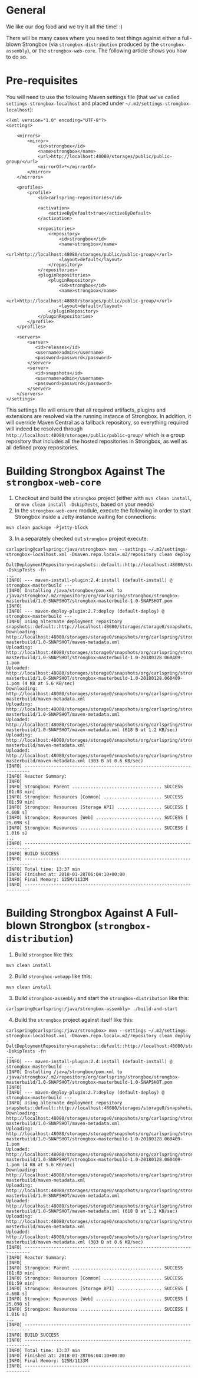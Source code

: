 # General
We like our dog food and we try it all the time! :)

There will be many cases where you need to test things against either a full-blown Strongbox (via `strongbox-distribution` produced by the `strongbox-assembly`), or the `strongbox-web-core`. The following article shows you how to do so.

# Pre-requisites

You will need to use the following Maven settings file (that we've called `settings-strongbox-localhost` and placed under `~/.m2/settings-strongbox-localhost`):

```
<?xml version="1.0" encoding="UTF-8"?>
<settings>

    <mirrors>
        <mirror>
            <id>strongbox</id>
            <name>strongbox</name>
            <url>http://localhost:48080/storages/public/public-group/</url>
            <mirrorOf>*</mirrorOf>
        </mirror>
    </mirrors>

    <profiles>
        <profile>
            <id>carlspring-repositories</id>

            <activation>
                <activeByDefault>true</activeByDefault>
            </activation>

            <repositories>
                <repository>
                    <id>strongbox</id>
                    <name>strongbox</name>
                    <url>http://localhost:48080/storages/public/public-group/</url>
                    <layout>default</layout>
                </repository>
            </repositories>
            <pluginRepositories>
                <pluginRepository>
                    <id>strongbox</id>
                    <name>strongbox</name>
                    <url>http://localhost:48080/storages/public/public-group/</url>
                    <layout>default</layout>
                </pluginRepository>
            </pluginRepositories>
        </profile>
    </profiles>

    <servers>
        <server>
           <id>releases</id>
           <username>admin</username>
           <password>password</password>
        </server>
        <server>
           <id>snapshots</id>
           <username>admin</username>
           <password>password</password>
        </server>
    </servers>
</settings>
```

This settings file will ensure that all required artifacts, plugins and extensions are resolved via the running instance of Strongbox. In addition, it will override Maven Central as a fallback repository, so everything required will indeed be resolved through `http://localhost:48080/storages/public/public-group/` which is a group repository that includes all the hosted repositories in Strongbox, as well as all defined proxy repositories.

# Building Strongbox Against The `strongbox-web-core`

1. Checkout and build the `strongbox` project (either with `mvn clean install`, or `mvn clean install -DskipTests`, based on your needs)
2. In the `strongbox-web-core` module, execute the following in order to start Strongbox inside a Jetty instance waiting for connections:
```
mvn clean package -Pjetty-block
```
3. In a separately checked out `strongbox` project execute:
```
carlspring@carlspring:/java/strongbox> mvn --settings ~/.m2/settings-strongbox-localhost.xml -Dmaven.repo.local=.m2/repository clean deploy -DaltDeploymentRepository=snapshots::default::http://localhost:48080/storages/storage0/snapshots/ -DskipTests -fn
...
[INFO] --- maven-install-plugin:2.4:install (default-install) @ strongbox-masterbuild ---
[INFO] Installing /java/strongbox/pom.xml to /java/strongbox/.m2/repository/org/carlspring/strongbox/strongbox-masterbuild/1.0-SNAPSHOT/strongbox-masterbuild-1.0-SNAPSHOT.pom
[INFO] 
[INFO] --- maven-deploy-plugin:2.7:deploy (default-deploy) @ strongbox-masterbuild ---
[INFO] Using alternate deployment repository snapshots::default::http://localhost:48080/storages/storage0/snapshots/
Downloading: http://localhost:48080/storages/storage0/snapshots/org/carlspring/strongbox/strongbox-masterbuild/1.0-SNAPSHOT/maven-metadata.xml
Uploading: http://localhost:48080/storages/storage0/snapshots/org/carlspring/strongbox/strongbox-masterbuild/1.0-SNAPSHOT/strongbox-masterbuild-1.0-20180128.060409-1.pom
Uploaded: http://localhost:48080/storages/storage0/snapshots/org/carlspring/strongbox/strongbox-masterbuild/1.0-SNAPSHOT/strongbox-masterbuild-1.0-20180128.060409-1.pom (4 KB at 5.6 KB/sec)
Downloading: http://localhost:48080/storages/storage0/snapshots/org/carlspring/strongbox/strongbox-masterbuild/maven-metadata.xml
Uploading: http://localhost:48080/storages/storage0/snapshots/org/carlspring/strongbox/strongbox-masterbuild/1.0-SNAPSHOT/maven-metadata.xml
Uploaded: http://localhost:48080/storages/storage0/snapshots/org/carlspring/strongbox/strongbox-masterbuild/1.0-SNAPSHOT/maven-metadata.xml (618 B at 1.2 KB/sec)
Uploading: http://localhost:48080/storages/storage0/snapshots/org/carlspring/strongbox/strongbox-masterbuild/maven-metadata.xml
Uploaded: http://localhost:48080/storages/storage0/snapshots/org/carlspring/strongbox/strongbox-masterbuild/maven-metadata.xml (303 B at 0.6 KB/sec)
[INFO] ------------------------------------------------------------------------
[INFO] Reactor Summary:
[INFO] 
[INFO] Strongbox: Parent .................................. SUCCESS [01:03 min]
[INFO] Strongbox: Resources [Common] ...................... SUCCESS [01:59 min]
[INFO] Strongbox: Resources [Storage API] ................. SUCCESS [  4.608 s]
[INFO] Strongbox: Resources [Web] ......................... SUCCESS [ 25.098 s]
[INFO] Strongbox: Resources ............................... SUCCESS [  1.816 s]
...
[INFO] ------------------------------------------------------------------------
[INFO] BUILD SUCCESS
[INFO] ------------------------------------------------------------------------
[INFO] Total time: 13:37 min
[INFO] Finished at: 2018-01-28T06:04:10+00:00
[INFO] Final Memory: 125M/1133M
[INFO] ------------------------------------------------------------------------
```

# Building Strongbox Against A Full-blown Strongbox (`strongbox-distribution`)
1. Build `strongbox` like this:
```
mvn clean install
```
2. Build `strongbox-webapp` like this:
```
mvn clean install
```
3. Build `strongbox-assembly` and start the `strongbox-distribution` like this:
```
carlspring@carlspring:/java/strongbox-assembly> ./build-and-start 
```
4. Build the `strongbox` project against itself like this:
```
carlspring@carlspring:/java/strongbox> mvn --settings ~/.m2/settings-strongbox-localhost.xml -Dmaven.repo.local=.m2/repository clean deploy -DaltDeploymentRepository=snapshots::default::http://localhost:48080/storages/storage0/snapshots/ -DskipTests -fn
...
[INFO] --- maven-install-plugin:2.4:install (default-install) @ strongbox-masterbuild ---
[INFO] Installing /java/strongbox/pom.xml to /java/strongbox/.m2/repository/org/carlspring/strongbox/strongbox-masterbuild/1.0-SNAPSHOT/strongbox-masterbuild-1.0-SNAPSHOT.pom
[INFO] 
[INFO] --- maven-deploy-plugin:2.7:deploy (default-deploy) @ strongbox-masterbuild ---
[INFO] Using alternate deployment repository snapshots::default::http://localhost:48080/storages/storage0/snapshots/
Downloading: http://localhost:48080/storages/storage0/snapshots/org/carlspring/strongbox/strongbox-masterbuild/1.0-SNAPSHOT/maven-metadata.xml
Uploading: http://localhost:48080/storages/storage0/snapshots/org/carlspring/strongbox/strongbox-masterbuild/1.0-SNAPSHOT/strongbox-masterbuild-1.0-20180128.060409-1.pom
Uploaded: http://localhost:48080/storages/storage0/snapshots/org/carlspring/strongbox/strongbox-masterbuild/1.0-SNAPSHOT/strongbox-masterbuild-1.0-20180128.060409-1.pom (4 KB at 5.6 KB/sec)
Downloading: http://localhost:48080/storages/storage0/snapshots/org/carlspring/strongbox/strongbox-masterbuild/maven-metadata.xml
Uploading: http://localhost:48080/storages/storage0/snapshots/org/carlspring/strongbox/strongbox-masterbuild/1.0-SNAPSHOT/maven-metadata.xml
Uploaded: http://localhost:48080/storages/storage0/snapshots/org/carlspring/strongbox/strongbox-masterbuild/1.0-SNAPSHOT/maven-metadata.xml (618 B at 1.2 KB/sec)
Uploading: http://localhost:48080/storages/storage0/snapshots/org/carlspring/strongbox/strongbox-masterbuild/maven-metadata.xml
Uploaded: http://localhost:48080/storages/storage0/snapshots/org/carlspring/strongbox/strongbox-masterbuild/maven-metadata.xml (303 B at 0.6 KB/sec)
[INFO] ------------------------------------------------------------------------
[INFO] Reactor Summary:
[INFO] 
[INFO] Strongbox: Parent .................................. SUCCESS [01:03 min]
[INFO] Strongbox: Resources [Common] ...................... SUCCESS [01:59 min]
[INFO] Strongbox: Resources [Storage API] ................. SUCCESS [  4.608 s]
[INFO] Strongbox: Resources [Web] ......................... SUCCESS [ 25.098 s]
[INFO] Strongbox: Resources ............................... SUCCESS [  1.816 s]
...
[INFO] ------------------------------------------------------------------------
[INFO] BUILD SUCCESS
[INFO] ------------------------------------------------------------------------
[INFO] Total time: 13:37 min
[INFO] Finished at: 2018-01-28T06:04:10+00:00
[INFO] Final Memory: 125M/1133M
[INFO] ------------------------------------------------------------------------
```
